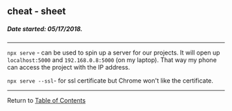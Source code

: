 ## cheat - sheet 
##### Date started: 05/17/2018. 
- - -   
`npx serve` - can be used to spin up a server for our projects. It will open up `localhost:5000` and `192.168.0.8:5000` (on my laptop). That way my phone can access the project with the IP address.

`npx serve --ssl`- for ssl certificate but Chrome won't like the certificate.


- - -
Return to [Table of Contents](TableOfContents.md)
